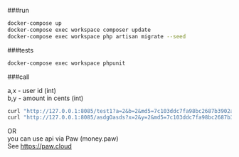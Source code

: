 

###run

```bash
docker-compose up
docker-compose exec workspace composer update
docker-compose exec workspace php artisan migrate --seed
```

###tests

```bash
docker-compose exec workspace phpunit
```


###call

a,x - user id (int)  
b,y - amount in cents (int)
```bash
curl "http://127.0.0.1:8085/test1?a=2&b=2&md5=7c103ddc7fa98bc2687b3902ad4f2710"
curl "http://127.0.0.1:8085/asdgOasds?x=2&y=2&md5=7c103ddc7fa98bc2687b3902ad4f2710"
```

OR  
you can use api via Paw (money.paw)  
See https://paw.cloud